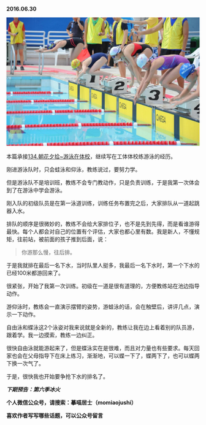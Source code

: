 
          
            
**2016.06.30**



![](img/51001-ae1ed588173066ed.JPG)




本篇承接[134.朝花夕拾~游泳在体校](https://www.jianshu.com/p/6a253051ed67)，继续写在工体体校练游泳的经历。

刚进游泳队时，只会蛙泳和仰泳，教练说过，要努力学。

但是游泳队不是培训班，教练不会专门教动作，只是负责训练，于是我第一次体会到了在游泳中学会游泳。

刚入队的初级队员是在第一泳道训练，训练任务布置完之后，大家排队从一道起跳器入水。

排队的顺序是很微妙的，教练不会给大家排位子，也不是先到先得，而是看谁游得最快。每个人都会对自己的位置有个评估，大家也都心里有数。我是新人，不懂规矩，往前站，被前面的孩子推到后面，说：
>你游那么慢，往后排。



于是我就排在最后一名下水，当时队里人挺多，我最后一名下水时，第一个下水的已经100米都游回来了。

很紧张，开始了我第一次训练。初级在一道是很有道理的，方便教练站在池边指导动作。

游仰泳时，教练会一直演示摆臂的姿势，游蛙泳的话，会在触壁后，讲评几点，演示一下动作。

自由泳和蝶泳这2个泳姿对我来说就是全新的，教练让我在边上看着别的队员游，跟着学。我一边摸索，教练一边纠正。

很快自由泳就能游起来了，但是蝶泳实在是很难，而且对力量也有些要求。每天回家也会在父母指导下在床上练习，渐渐地，可以蝶一下了，蝶两下了，也可以蝶两下换一次气了。

于是，很快我也开始要争抢下水的排名了。


***下期预告：第六季冰火***


**个人微信公众号，请搜索：摹喵居士（momiaojushi）**

**喜欢作者写写哪些话题，可以公众号留言**

          
        